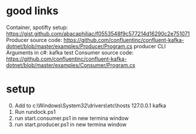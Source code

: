 # good links
Container, spotifty setup: https://gist.github.com/abacaphiliac/f0553548f9c577214d16290c2e751071
Producer source code: https://github.com/confluentinc/confluent-kafka-dotnet/blob/master/examples/Producer/Program.cs
producer CLI Arguments in c#: kafka test
Consumer source code: https://github.com/confluentinc/confluent-kafka-dotnet/blob/master/examples/Consumer/Program.cs
# setup
0. Add to c:\Windows\System32\drivers\etc\hosts 127.0.0.1 kafka
1. Run rundock.ps1
2. run start.consumer.ps1 in new termina window
3. run start.producer.ps1 in new termina window